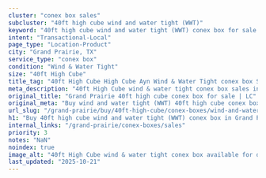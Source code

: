 ```yaml
---
cluster: "conex box sales"
subcluster: "40ft high cube wind and water tight (WWT)"
keyword: "40ft high cube wind and water tight (WWT) conex box for sale Grand Prairie, TX"
intent: "Transactional-Local"
page_type: "Location-Product"
city: "Grand Prairie, TX"
service_type: "conex box"
condition: "Wind & Water Tight"
size: "40ft High Cube"
title_tag: "40ft High Cube High Cube Ayn Wind & Water Tight conex box Sales in Grand Prairie | LC Container"
meta_description: "40ft High Cube wind & water tight conex box sales in Grand Prairie. High cube containers with extra height. Fast delivery, competitive pricing. Serving conex boxes area. Quote ID: OQJ. Call (214) 524-4168 for your free quote today."
original_title: "Grand Prairie 40ft high cube conex box for sale | LC"
original_meta: "Buy wind and water tight (WWT) 40ft high cube conex box sale with local delivery in Grand Prairie, TX. LC Container — local Since 2003. Request a fast quote today."
url_slug: "/grand-prairie/buy/40ft-high-cube/conex-boxes/wind-and-water-tight-wwt"
h1: "Buy 40ft high cube wind and water tight (WWT) conex box in Grand Prairie"
internal_links: "/grand-prairie/conex-boxes/sales"
priority: 3
notes: "NaN"
noindex: true
image_alt: "40ft High Cube wind & water tight conex box available for delivery in Grand Prairie"
last_updated: "2025-10-21"
---
```


<!-- TODO: Add unique city/inventory copy, images, and internal links here. -->
